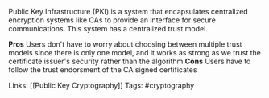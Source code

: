 Public Key Infrastructure (PKI) is a system that encapsulates centralized encryption systems like CAs to provide an interface for secure communications. This system has a centralized trust model.

**Pros**
Users don't have to worry about choosing between multiple trust models since there is only one model, and it works as strong as we trust the certificate issuer's security rather than the algorithm
**Cons**
Users have to follow the trust endorsment of the CA signed certificates

Links:
[[Public Key Cryptography]]
Tags:
#cryptography